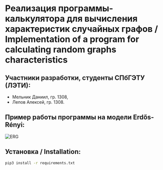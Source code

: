# Реализация программы-калькулятора для вычисления характеристик случайных графов / Implementation of a program for calculating random graphs characteristics

## Участники разработки, студенты СПбГЭТУ (ЛЭТИ):
- Мельник Даниил, гр. 1308,
- Лепов Алексей, гр. 1308.
## Пример работы программы на модели Erdős-Rényi:
![ERG](https://user-images.githubusercontent.com/77492646/210179424-08743f22-cb6a-474a-b645-57a4eec3bd15.gif)
## Установка / Installation:
```bash
pip3 install -r requirements.txt
```
